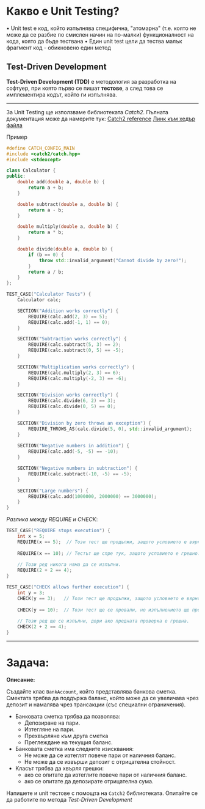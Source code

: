 
# Какво е Unit Testing?
• Unit test е код, който изпълнява специфична, "атомарна" (т.е. която не може да се разбие по
смислен начин на по-малки) функционалност на кода, която да бъде тествана
• Един unit test цели да тества малък фрагмент код - обикновено един метод

## Test-Driven Development
**Test-Driven Development (TDD)** е методология за разработка на софтуер, при която първо се пишат **тестове**, а след това се имплементира кодът, който ги изпълнява.

---

За Unit Testing ще използваме библиотеката *Catch2*. Пълната документация може да намерите тук:
[Catch2 reference](https://github.com/catchorg/Catch2/tree/devel/docs)
[Линк към хедър файла](https://github.com/catchorg/Catch2/releases/download/v2.13.7/catch.hpp)

Пример
```cpp
#define CATCH_CONFIG_MAIN
#include <catch2/catch.hpp>
#include <stdexcept>

class Calculator {
public:
    double add(double a, double b) {
        return a + b;
    }

    double subtract(double a, double b) {
        return a - b;
    }

    double multiply(double a, double b) {
        return a * b;
    }

    double divide(double a, double b) {
        if (b == 0) {
            throw std::invalid_argument("Cannot divide by zero!");
        }
        return a / b;
    }
};

TEST_CASE("Calculator Tests") {
    Calculator calc;

    SECTION("Addition works correctly") {
        REQUIRE(calc.add(2, 3) == 5);  
        REQUIRE(calc.add(-1, 1) == 0);
    }

    SECTION("Subtraction works correctly") {
        REQUIRE(calc.subtract(5, 3) == 2);  
        REQUIRE(calc.subtract(0, 5) == -5);
    }

    SECTION("Multiplication works correctly") {
        REQUIRE(calc.multiply(2, 3) == 6);  
        REQUIRE(calc.multiply(-2, 3) == -6); 
    }

    SECTION("Division works correctly") {
        REQUIRE(calc.divide(6, 2) == 3);   
        REQUIRE(calc.divide(0, 5) == 0); 
    }

    SECTION("Division by zero throws an exception") {
        REQUIRE_THROWS_AS(calc.divide(5, 0), std::invalid_argument);
    }
    
    SECTION("Negative numbers in addition") {
        REQUIRE(calc.add(-5, -5) == -10); 
    }

    SECTION("Negative numbers in subtraction") {
        REQUIRE(calc.subtract(-10, -5) == -5);
    }

    SECTION("Large numbers") {
        REQUIRE(calc.add(1000000, 2000000) == 3000000);
    }
}

```


*Разлика между REQUIRE и CHECK*:
```cpp
TEST_CASE("REQUIRE stops execution") {
    int x = 5;
    REQUIRE(x == 5);  // Този тест ще продължи, защото условието е вярно.
    
    REQUIRE(x == 10); // Тестът ще спре тук, защото условието е грешно.
    
    // Този ред никога няма да се изпълни.
    REQUIRE(2 + 2 == 4);
}

TEST_CASE("CHECK allows further execution") {
    int y = 3;
    CHECK(y == 3);   // Този тест ще продължи, защото условието е вярно.
    
    CHECK(y == 10);  // Този тест ще се провали, но изпълнението ще продължи.
    
    // Този ред ще се изпълни, дори ако предната проверка е грешна.
    CHECK(2 + 2 == 4);
}
```


---

# Задача:

**Описание:**

Създайте клас `BankAccount`, който представлява банкова сметка. Смектата трябва да поддържа баланс, който може да се увеличава чрез депозит и намалява чрез трансакции (със специални ограничения).

- Банковата сметка трябва да позволява:
    - Депозиране на пари.
    - Изтегляне на пари.
    - Прехвърляне към друга сметка
    - Преглеждане на текущия баланс.
- Банковата сметка има следните изисквания:
    - Не може да се изтеглят повече пари от наличния баланс.
    - Не може да се извърши депозит с отрицателна стойност.
- Класът трябва да хвърля грешки:
    -  ако се опитате да изтеглите повече пари от наличния баланс.
    - ако се опитате да депозирате отрицателна сума.

Напишете и unit тестове с помощта на `Catch2` библиотеката. Опитайте се да работите по метода *Test-Driven Development*
